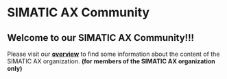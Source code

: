 # SIMATIC AX Community

## Welcome to our SIMATIC AX Community!!!

Please visit our **[overview](https://github.com/orgs/simatic-ax/discussions/1)** to find some information about the content of the SIMATIC AX organization. **(for members of the SIMATIC AX organization only)**  
